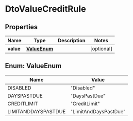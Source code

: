 
# DtoValueCreditRule

## Properties
Name | Type | Description | Notes
------------ | ------------- | ------------- | -------------
**value** | [**ValueEnum**](#ValueEnum) |  |  [optional]


<a name="ValueEnum"></a>
## Enum: ValueEnum
Name | Value
---- | -----
DISABLED | &quot;Disabled&quot;
DAYSPASTDUE | &quot;DaysPastDue&quot;
CREDITLIMIT | &quot;CreditLimit&quot;
LIMITANDDAYSPASTDUE | &quot;LimitAndDaysPastDue&quot;



